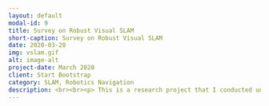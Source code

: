 ```yaml
---
layout: default
modal-id: 9
title: Survey on Robust Visual SLAM 
short-caption: Survey on Robust Visual SLAM 
date: 2020-03-20
img: vslam.gif
alt: image-alt
project-date: March 2020
client: Start Bootstrap
category: SLAM, Robotics Navigation
description: <br><br><p> This is a research project that I conducted under the supervision of Dr.Ying Wu at Northwestern University, as part of the course EECE432 - Advanced Computer Vision. In this paper, I explored core techniques of each step of Robust Visual Simultaneous Localization and Mapping (SLAM), a group of SLAM techniques that employ static features for localizing and mapping. </p> <br><br><p> <a href="img/documentations/EECS_VSLAM_FINAL_SURVEY.pdf">Click here to access the full paper. </a> <br><br><p>The abstract of the paper is as follows. </p>  <br><br><p> In the last few decades, visual Simultaneous Localization (visual SLAM) and Mapping and Structure from Motion (SfM) have been a hotspot of research in both the computer vision and robotic communities. Many variants of these techniques have started to make an impact in a wide range of applications, including robot navigation and augmented reality. Most SfM and visual SLAM techniques are developed based on the assumption of static environment. These methods can be categorized as Robust Visual SLAM methods. In this survey, we present multiple techniques that are commonly used in major steps of Robust Visual SLAM. We identify five major steps of Robust Visual SLAM - feature extraction, feature matching, motion segmentation, localization, and 3D reconstruction. In each section, we present the core ideas of every method and we discuss their advantages and disadvantages. Finally, the future research trends in Robust VSLAM and conclusion of this survey is discussed.</p>
---
```


